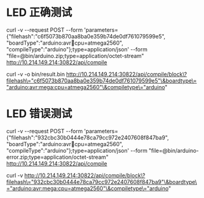 
# LED 正确测试

curl -v --request POST --form 'parameters={"filehash":"c6f5073b870aa8ba0e359b74de0df761079599e5", "boardType":"arduino:avr:mega:cpu=atmega2560", "compileType":"arduino"};type=application/json' --form "file=@bin/arduino.zip;type=application/octet-stream"  http://10.214.149.214:30822/api/compile

curl -v -o bin/result.bin http://10.214.149.214:30822/api/compile/block\?filehash\="c6f5073b870aa8ba0e359b74de0df761079599e5"\&boardtype\="arduino:avr:mega:cpu=atmega2560"\&compiletype\="arduino"

# LED 错误测试

curl -v --request POST --form 'parameters={"filehash":"932cbc30b0444e78ca79cc972e2407608f847ba9", "boardType":"arduino:avr:mega:cpu=atmega2560", "compileType":"arduino"};type=application/json' --form "file=@bin/arduino-error.zip;type=application/octet-stream"  http://10.214.149.214:30822/api/compile

curl -v http://10.214.149.214:30822/api/compile/block\?filehash\="932cbc30b0444e78ca79cc972e2407608f847ba9"\&boardtype\="arduino:avr:mega:cpu=atmega2560"\&compiletype\="arduino"



